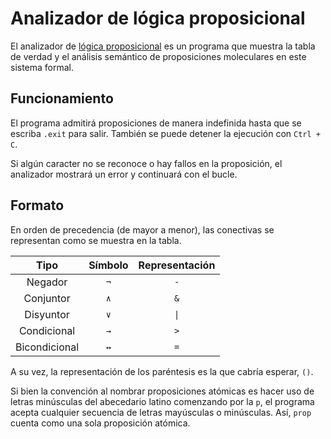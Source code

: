 # Analizador de lógica proposicional
El analizador de [lógica proposicional](https://es.wikipedia.org/wiki/L%C3%B3gica_proposicional) es un programa que muestra la tabla de verdad y el análisis semántico de proposiciones moleculares en este sistema formal.

## Funcionamiento
El programa admitirá proposiciones de manera indefinida hasta que se escriba `.exit` para salir. También se puede detener la ejecución con `Ctrl + C`.

Si algún caracter no se reconoce o hay fallos en la proposición, el analizador mostrará un error y continuará con el bucle.

## Formato
En orden de precedencia (de mayor a menor), las conectivas se representan como se muestra en la tabla.

| **Tipo** | **Símbolo** | **Representación** |
|:---:|:---:|:---:|
| Negador | `¬` | `-` |
| Conjuntor | `∧` | `&` |
| Disyuntor | `∨` | `\|` |
| Condicional | `→` | `>` |
| Bicondicional | `↔` | `=` |

A su vez, la representación de los paréntesis es la que cabría esperar, `()`.

Si bien la convención al nombrar proposiciones atómicas es hacer uso de letras minúsculas del abecedario latino comenzando por la `p`, el programa acepta cualquier secuencia de letras mayúsculas o minúsculas. Así, `prop` cuenta como una sola proposición atómica.